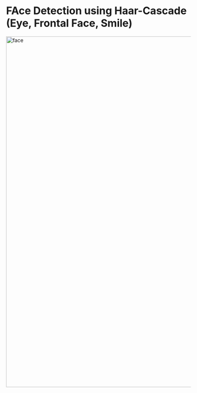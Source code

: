 # FAce Detection using Haar-Cascade (Eye, Frontal Face, Smile)

<img width="957" alt="face" src="https://user-images.githubusercontent.com/29397302/84769824-1d7f8980-aff4-11ea-9f74-ed6b39b20d29.png">
